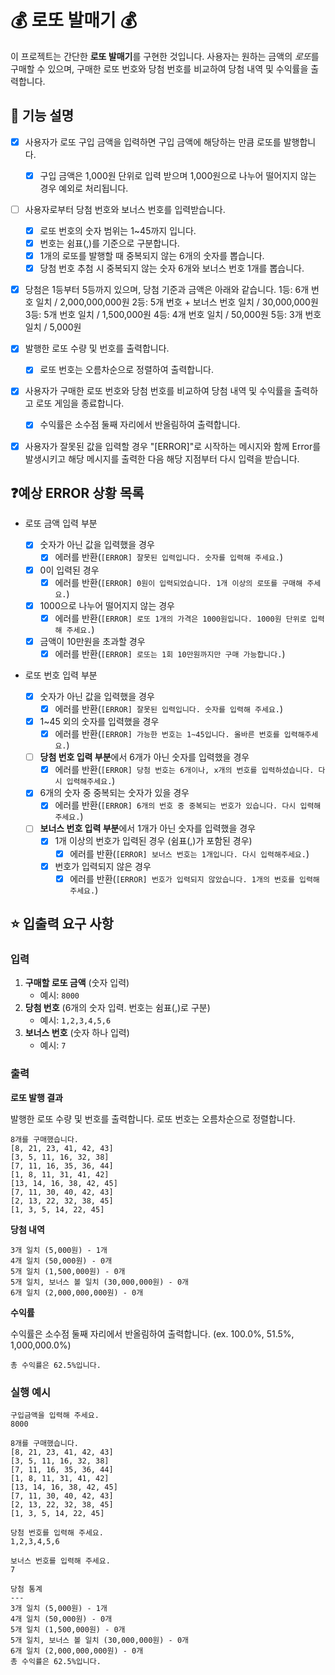 # 💰 로또 발매기 💰

이 프로젝트는 간단한 **로또 발매기**를 구현한 것입니다. 사용자는 원하는 금액의 *로또*를 구매할 수 있으며, 구매한 로또 번호와 당첨 번호를 비교하여 당첨 내역 및 수익률을 출력합니다.

## 🎯 기능 설명

- [x] 사용자가 로또 구입 금액을 입력하면 구입 금액에 해당하는 만큼 로또를 발행합니다.
  - [x] 구입 금액은 1,000원 단위로 입력 받으며 1,000원으로 나누어 떨어지지 않는 경우 예외로 처리됩니다.
- [ ] 사용자로부터 당첨 번호와 보너스 번호를 입력받습니다.
  - [x] 로또 번호의 숫자 범위는 1~45까지 입니다.
  - [x] 번호는 쉼표(,)를 기준으로 구분합니다.
  - [x] 1개의 로또를 발행할 때 중복되지 않는 6개의 숫자를 뽑습니다.
  - [x] 당첨 번호 추첨 시 중복되지 않는 숫자 6개와 보너스 번호 1개를 뽑습니다.
- [x] 당첨은 1등부터 5등까지 있으며, 당첨 기준과 금액은 아래와 같습니다.
    1등: 6개 번호 일치 / 2,000,000,000원
    2등: 5개 번호 + 보너스 번호 일치 / 30,000,000원
    3등: 5개 번호 일치 / 1,500,000원
    4등: 4개 번호 일치 / 50,000원
    5등: 3개 번호 일치 / 5,000원
- [x] 발행한 로또 수량 및 번호를 출력합니다.
  -[x] 로또 번호는 오름차순으로 정렬하여 출력합니다.
- [x] 사용자가 구매한 로또 번호와 당첨 번호를 비교하여 당첨 내역 및 수익률을 출력하고 로또 게임을 종료합니다.
  -[x] 수익률은 소수점 둘째 자리에서 반올림하여 출력합니다.
- [x] 사용자가 잘못된 값을 입력할 경우 "[ERROR]"로 시작하는 메시지와 함께 Error를 발생시키고 해당 메시지를 출력한 다음 해당 지점부터 다시 입력을 받습니다.



## ❓예상 ERROR 상황 목록

- 로또 금액 입력 부분

  - [x] 숫자가 아닌 값을 입력했을 경우
    - [x] 에러를 반환(`[ERROR] 잘못된 입력입니다. 숫자를 입력해 주세요.`)
  - [x] 0이 입력된 경우
    - [x] 에러를 반환(`[ERROR] 0원이 입력되었습니다. 1개 이상의 로또를 구매해 주세요.`)
  - [x] 1000으로 나누어 떨어지지 않는 경우
    - [x] 에러를 반환(`[ERROR] 로또 1개의 가격은 1000원입니다. 1000원 단위로 입력해 주세요.`)
  - [x] 금액이 10만원을 초과할 경우
    - [x] 에러를 반환(`[ERROR] 로또는 1회 10만원까지만 구매 가능합니다.`)

- 로또 번호 입력 부분

  - [x] 숫자가 아닌 값을 입력했을 경우
    - [x] 에러를 반환(`[ERROR] 잘못된 입력입니다. 숫자를 입력해 주세요.`)
  - [x] 1~45 외의 숫자를 입력했을 경우
    - [x] 에러를 반환(`[ERROR] 가능한 번호는 1~45입니다. 올바른 번호를 입력해주세요.`)
  - [ ] **당첨 번호 입력 부분**에서 6개가 아닌 숫자를 입력했을 경우
    - [x] 에러를 반환(`[ERROR] 당첨 번호는 6개이나, x개의 번호를 입력하셨습니다. 다시 입력해주세요.`)
  - [x] 6개의 숫자 중 중복되는 숫자가 있을 경우
    - [x] 에러를 반환(`[ERROR] 6개의 번호 중 중복되는 번호가 있습니다. 다시 입력해주세요.`)
  - [ ] **보너스 번호 입력 부분**에서 1개가 아닌 숫자를 입력했을 경우
    - [x] 1개 이상의 번호가 입력된 경우 (쉼표(,)가 포함된 경우)
      - [x] 에러를 반환(`[ERROR] 보너스 번호는 1개입니다. 다시 입력해주세요.`)
    - [x] 번호가 입력되지 않은 경우 
      - [x] 에러를 반환(`[ERROR] 번호가 입력되지 않았습니다. 1개의 번호를 입력해주세요.`)

## ⭐ 입출력 요구 사항

### 입력

1. **구매할 로또 금액** (숫자 입력)
   - 예시: `8000`
2. **당첨 번호** (6개의 숫자 입력. 번호는 쉼표(,)로 구분)
   - 예시: `1,2,3,4,5,6`
3. **보너스 번호** (숫자 하나 입력)
   - 예시: `7`

### 출력

**로또 발행 결과**

발행한 로또 수량 및 번호를 출력합니다. 로또 번호는 오름차순으로 정렬합니다.

```
8개를 구매했습니다.
[8, 21, 23, 41, 42, 43] 
[3, 5, 11, 16, 32, 38] 
[7, 11, 16, 35, 36, 44] 
[1, 8, 11, 31, 41, 42] 
[13, 14, 16, 38, 42, 45] 
[7, 11, 30, 40, 42, 43] 
[2, 13, 22, 32, 38, 45] 
[1, 3, 5, 14, 22, 45]
```

**당첨 내역**

```
3개 일치 (5,000원) - 1개
4개 일치 (50,000원) - 0개
5개 일치 (1,500,000원) - 0개
5개 일치, 보너스 볼 일치 (30,000,000원) - 0개
6개 일치 (2,000,000,000원) - 0개
```
  
**수익률**

수익률은 소수점 둘째 자리에서 반올림하여 출력합니다. (ex. 100.0%, 51.5%, 1,000,000.0%)
```
총 수익률은 62.5%입니다.
```

### 실행 예시

```
구입금액을 입력해 주세요.
8000

8개를 구매했습니다.
[8, 21, 23, 41, 42, 43] 
[3, 5, 11, 16, 32, 38] 
[7, 11, 16, 35, 36, 44] 
[1, 8, 11, 31, 41, 42] 
[13, 14, 16, 38, 42, 45] 
[7, 11, 30, 40, 42, 43] 
[2, 13, 22, 32, 38, 45] 
[1, 3, 5, 14, 22, 45]

당첨 번호를 입력해 주세요.
1,2,3,4,5,6

보너스 번호를 입력해 주세요.
7

당첨 통계
---
3개 일치 (5,000원) - 1개
4개 일치 (50,000원) - 0개
5개 일치 (1,500,000원) - 0개
5개 일치, 보너스 볼 일치 (30,000,000원) - 0개
6개 일치 (2,000,000,000원) - 0개
총 수익률은 62.5%입니다.
```